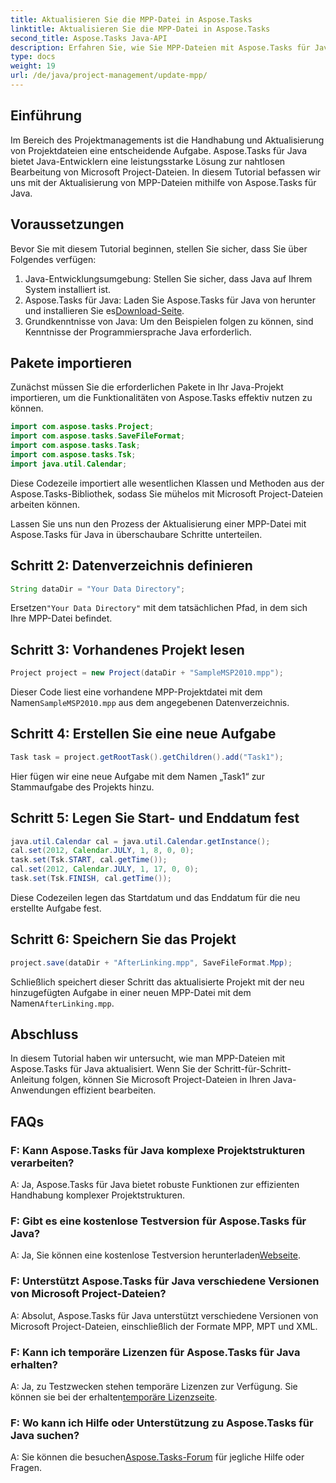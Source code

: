 ```yaml
---
title: Aktualisieren Sie die MPP-Datei in Aspose.Tasks
linktitle: Aktualisieren Sie die MPP-Datei in Aspose.Tasks
second_title: Aspose.Tasks Java-API
description: Erfahren Sie, wie Sie MPP-Dateien mit Aspose.Tasks für Java nahtlos aktualisieren. Befolgen Sie unsere Schritt-für-Schritt-Anleitung für eine effiziente Bearbeitung von Projektdateien.
type: docs
weight: 19
url: /de/java/project-management/update-mpp/
---
```

## Einführung
Im Bereich des Projektmanagements ist die Handhabung und Aktualisierung von Projektdateien eine entscheidende Aufgabe. Aspose.Tasks für Java bietet Java-Entwicklern eine leistungsstarke Lösung zur nahtlosen Bearbeitung von Microsoft Project-Dateien. In diesem Tutorial befassen wir uns mit der Aktualisierung von MPP-Dateien mithilfe von Aspose.Tasks für Java.
## Voraussetzungen
Bevor Sie mit diesem Tutorial beginnen, stellen Sie sicher, dass Sie über Folgendes verfügen:
1. Java-Entwicklungsumgebung: Stellen Sie sicher, dass Java auf Ihrem System installiert ist.
2.  Aspose.Tasks für Java: Laden Sie Aspose.Tasks für Java von herunter und installieren Sie es[Download-Seite](https://releases.aspose.com/tasks/java/).
3. Grundkenntnisse von Java: Um den Beispielen folgen zu können, sind Kenntnisse der Programmiersprache Java erforderlich.

## Pakete importieren
Zunächst müssen Sie die erforderlichen Pakete in Ihr Java-Projekt importieren, um die Funktionalitäten von Aspose.Tasks effektiv nutzen zu können.

```java
import com.aspose.tasks.Project;
import com.aspose.tasks.SaveFileFormat;
import com.aspose.tasks.Task;
import com.aspose.tasks.Tsk;
import java.util.Calendar;
```
Diese Codezeile importiert alle wesentlichen Klassen und Methoden aus der Aspose.Tasks-Bibliothek, sodass Sie mühelos mit Microsoft Project-Dateien arbeiten können.

Lassen Sie uns nun den Prozess der Aktualisierung einer MPP-Datei mit Aspose.Tasks für Java in überschaubare Schritte unterteilen.
## Schritt 2: Datenverzeichnis definieren
```java
String dataDir = "Your Data Directory";
```
 Ersetzen`"Your Data Directory"` mit dem tatsächlichen Pfad, in dem sich Ihre MPP-Datei befindet.
## Schritt 3: Vorhandenes Projekt lesen
```java
Project project = new Project(dataDir + "SampleMSP2010.mpp");
```
 Dieser Code liest eine vorhandene MPP-Projektdatei mit dem Namen`SampleMSP2010.mpp` aus dem angegebenen Datenverzeichnis.
## Schritt 4: Erstellen Sie eine neue Aufgabe
```java
Task task = project.getRootTask().getChildren().add("Task1");
```
Hier fügen wir eine neue Aufgabe mit dem Namen „Task1“ zur Stammaufgabe des Projekts hinzu.
## Schritt 5: Legen Sie Start- und Enddatum fest
```java
java.util.Calendar cal = java.util.Calendar.getInstance();
cal.set(2012, Calendar.JULY, 1, 8, 0, 0);
task.set(Tsk.START, cal.getTime());
cal.set(2012, Calendar.JULY, 1, 17, 0, 0);
task.set(Tsk.FINISH, cal.getTime());
```
Diese Codezeilen legen das Startdatum und das Enddatum für die neu erstellte Aufgabe fest.
## Schritt 6: Speichern Sie das Projekt
```java
project.save(dataDir + "AfterLinking.mpp", SaveFileFormat.Mpp);
```
 Schließlich speichert dieser Schritt das aktualisierte Projekt mit der neu hinzugefügten Aufgabe in einer neuen MPP-Datei mit dem Namen`AfterLinking.mpp`.

## Abschluss
In diesem Tutorial haben wir untersucht, wie man MPP-Dateien mit Aspose.Tasks für Java aktualisiert. Wenn Sie der Schritt-für-Schritt-Anleitung folgen, können Sie Microsoft Project-Dateien in Ihren Java-Anwendungen effizient bearbeiten.
## FAQs
### F: Kann Aspose.Tasks für Java komplexe Projektstrukturen verarbeiten?
A: Ja, Aspose.Tasks für Java bietet robuste Funktionen zur effizienten Handhabung komplexer Projektstrukturen.
### F: Gibt es eine kostenlose Testversion für Aspose.Tasks für Java?
 A: Ja, Sie können eine kostenlose Testversion herunterladen[Webseite](https://releases.aspose.com/).
### F: Unterstützt Aspose.Tasks für Java verschiedene Versionen von Microsoft Project-Dateien?
A: Absolut, Aspose.Tasks für Java unterstützt verschiedene Versionen von Microsoft Project-Dateien, einschließlich der Formate MPP, MPT und XML.
### F: Kann ich temporäre Lizenzen für Aspose.Tasks für Java erhalten?
 A: Ja, zu Testzwecken stehen temporäre Lizenzen zur Verfügung. Sie können sie bei der erhalten[temporäre Lizenzseite](https://purchase.aspose.com/temporary-license/).
### F: Wo kann ich Hilfe oder Unterstützung zu Aspose.Tasks für Java suchen?
 A: Sie können die besuchen[Aspose.Tasks-Forum](https://forum.aspose.com/c/tasks/15) für jegliche Hilfe oder Fragen.